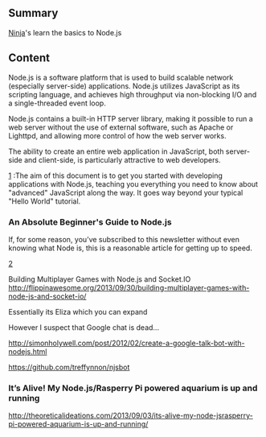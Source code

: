 ## Summary

 [Ninja](Ninja.md)'s learn the basics to Node.js


## Content

Node.js is a software platform that is used to build scalable network
(especially server-side) applications. Node.js utilizes JavaScript as
its scripting language, and achieves high throughput via non-blocking
I/O and a single-threaded event loop.

Node.js contains a built-in HTTP server library, making it possible to
run a web server without the use of external software, such as Apache or
Lighttpd, and allowing more control of how the web server works.

The ability to create an entire web application in JavaScript, both
server-side and client-side, is particularly attractive to web
developers.

[1](http://www.nodebeginner.org/) :The aim of this document is to get
you started with developing applications with Node.js, teaching you
everything you need to know about "advanced" JavaScript along the way.
It goes way beyond your typical "Hello World" tutorial.

### An Absolute Beginner's Guide to Node.js

If, for some reason, you’ve subscribed to this newsletter without even
knowing what Node is, this is a reasonable article for getting up to
speed.

[2](http://blog.modulus.io/absolute-beginners-guide-to-nodejs)

Building Multiplayer Games with Node.js and Socket.IO
<http://flippinawesome.org/2013/09/30/building-multiplayer-games-with-node-js-and-socket-io/>

Essentially its Eliza which you can expand

However I suspect that Google chat is
dead...

[<http://simonholywell.com/post/2012/02/create-a-google-talk-bot-with-nodejs.html>](http://simonholywell.com/post/2012/02/create-a-google-talk-bot-with-nodejs.html.md)

[<https://github.com/treffynnon/njsbot>](https://github.com/treffynnon/njsbot.md)

### It’s Alive\! My Node.js/Rasperry Pi powered aquarium is up and running

<http://theoreticalideations.com/2013/09/03/its-alive-my-node-jsrasperry-pi-powered-aquarium-is-up-and-running/>
